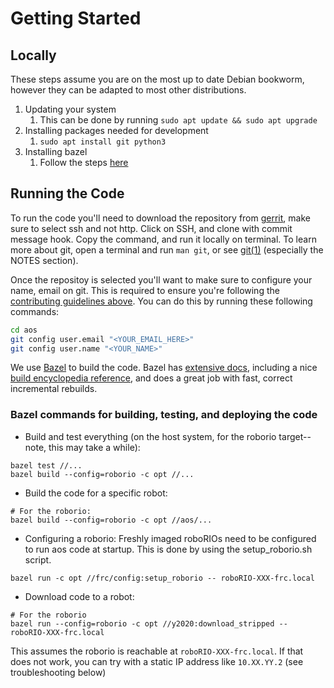 # Getting Started
## Locally

These steps assume you are on the most up to date Debian bookworm, however they can be adapted to most other distributions.

1. Updating your system
    1. This can be done by running `sudo apt update && sudo apt upgrade`
2. Installing packages needed for development
    1. `sudo apt install git python3`
3. Installing bazel
    1. Follow the steps [here](https://bazel.build/install/ubuntu)

## Running the Code

To run the code you'll need to download the repository from [gerrit](https://realtimeroboticsgroup.org/gerrit/admin/repos/RealtimeRoboticsGroup/aos), make sure to select ssh and not http. Click on SSH, and clone with commit message hook. Copy the command, and run it locally on terminal.
To learn more about git, open a terminal and run `man git`, or see [git(1)](https://manpages.debian.org/buster/git-man/git.1.en.html) (especially the NOTES section).

Once the repositoy is selected you'll want to make sure to configure your name, email on git. This is required to ensure you're following the [contributing guidelines above](#contributing). You can do this by running these following commands:
```bash
cd aos
git config user.email "<YOUR_EMAIL_HERE>"
git config user.name "<YOUR_NAME>"
```
We use [Bazel](http://bazel.io) to build the code. Bazel has [extensive docs](https://docs.bazel.build/versions/master/build-ref.html), including a nice [build encyclopedia reference](https://docs.bazel.build/versions/master/be/overview.html), and does a great job with fast, correct incremental rebuilds.

### Bazel commands for building, testing, and deploying the code
  * Build and test everything (on the host system, for the roborio target-- note, this may take a while):
```
bazel test //...
bazel build --config=roborio -c opt //...
```
  * Build the code for a specific robot:
```console
# For the roborio:
bazel build --config=roborio -c opt //aos/...
```

  * Configuring a roborio: Freshly imaged roboRIOs need to be configured to run aos code
at startup.  This is done by using the setup_roborio.sh script.
```console
bazel run -c opt //frc/config:setup_roborio -- roboRIO-XXX-frc.local
```

  * Download code to a robot:
```console
# For the roborio
bazel run --config=roborio -c opt //y2020:download_stripped -- roboRIO-XXX-frc.local
```
This assumes the roborio is reachable at `roboRIO-XXX-frc.local`.  If that does not work, you can try with a static IP address like `10.XX.YY.2` (see troubleshooting below)

